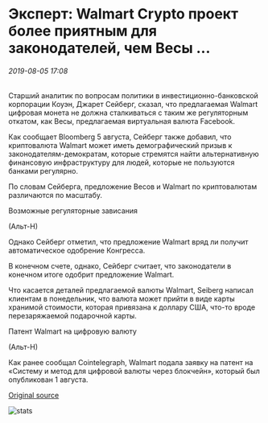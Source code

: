 # Эксперт: Walmart Crypto проект более приятным для законодателей, чем Весы ...

###### 2019-08-05 17:08

Старший аналитик по вопросам политики в инвестиционно-банковской корпорации Коуэн, Джарет Сейберг, сказал, что предлагаемая Walmart цифровая монета не должна сталкиваться с таким же регуляторным откатом, как Весы, предлагаемая виртуальная валюта Facebook.

Как сообщает Bloomberg 5 августа, Сейберг также добавил, что криптовалюта Walmart может иметь демографический призыв к законодателям-демократам, которые стремятся найти альтернативную финансовую инфраструктуру для людей, которые не пользуются банками регулярно.

По словам Сейберга, предложение Весов и Walmart по криптовалютам различаются по масштабу.

Возможные регуляторные зависания

(Альт-Н)

Однако Сейберг отметил, что предложение Walmart вряд ли получит автоматическое одобрение Конгресса.

В конечном счете, однако, Сейберг считает, что законодатели в конечном итоге одобрит предложение Walmart.

Что касается деталей предлагаемой валюты Walmart, Seiberg написал клиентам в понедельник, что валюта может прийти в виде карты хранимой стоимости, которая привязана к доллару США, что-то вроде перезаряжаемой подарочной карты.

Патент Walmart на цифровую валюту

(Альт-Н)

Как ранее сообщал Cointelegraph, Walmart подала заявку на патент на «Систему и метод для цифровой валюты через блокчейн», который был опубликован 1 августа.

[Original source](https://cointelegraph.com/news/expert-walmart-crypto-project-more-agreeable-to-lawmakers-than-libra)

![stats](https://c.statcounter.com/11760860/0/a89fa40b/1/ "stats")